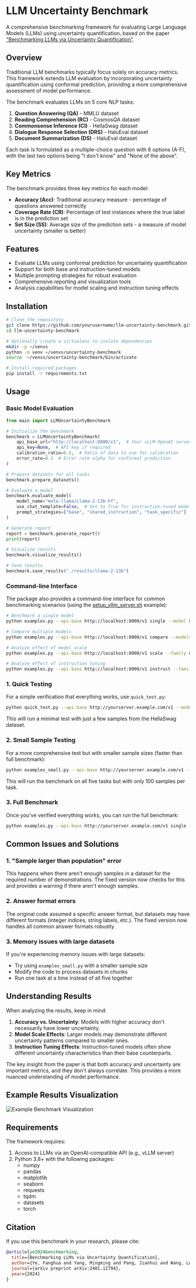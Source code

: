 # LLM Uncertainty Benchmark

A comprehensive benchmarking framework for evaluating Large Language Models (LLMs) using uncertainty quantification, based on the paper ["Benchmarking LLMs via Uncertainty Quantification"](https://arxiv.org/abs/2401.12794).

## Overview

Traditional LLM benchmarks typically focus solely on accuracy metrics. This framework extends LLM evaluation by incorporating uncertainty quantification using conformal prediction, providing a more comprehensive assessment of model performance.

The benchmark evaluates LLMs on 5 core NLP tasks:
1. **Question Answering (QA)** - MMLU dataset
2. **Reading Comprehension (RC)** - CosmosQA dataset
3. **Commonsense Inference (CI)** - HellaSwag dataset
4. **Dialogue Response Selection (DRS)** - HaluEval dataset
5. **Document Summarization (DS)** - HaluEval dataset

Each task is formulated as a multiple-choice question with 6 options (A-F), with the last two options being "I don't know" and "None of the above".

## Key Metrics

The benchmark provides three key metrics for each model:

- **Accuracy (Acc)**: Traditional accuracy measure - percentage of questions answered correctly
- **Coverage Rate (CR)**: Percentage of test instances where the true label is in the prediction set
- **Set Size (SS)**: Average size of the prediction sets - a measure of model uncertainty (smaller is better)

## Features

- Evaluate LLMs using conformal prediction for uncertainty quantification
- Support for both base and instruction-tuned models
- Multiple prompting strategies for robust evaluation
- Comprehensive reporting and visualization tools
- Analysis capabilities for model scaling and instruction tuning effects

## Installation

```bash
# Clone the repository
git clone https://github.com/yourusername/llm-uncertainty-benchmark.git
cd llm-uncertainty-benchmark

# Optionally create a virtualenv to isolate dependencies
mkdir -p ~/venvs
python -m venv ~/venvs/uncertainty-benchmark
source  ~/venvs/uncertainty-benchmark/bin/activate

# Install required packages
pip install -r requirements.txt
```

## Usage

### Basic Model Evaluation

```python
from main import LLMUncertaintyBenchmark

# Initialize the benchmark
benchmark = LLMUncertaintyBenchmark(
    api_base_url="http://localhost:8000/v1",  # Your vLLM-OpenAI server endpoint
    api_key=None,  # API key if required
    calibration_ratio=0.5,  # Ratio of data to use for calibration
    error_rate=0.1  # Error rate alpha for conformal prediction
)

# Prepare datasets for all tasks
benchmark.prepare_datasets()

# Evaluate a model
benchmark.evaluate_model(
    model_name="meta-llama/Llama-2-13b-hf",
    use_chat_template=False,  # Set to True for instruction-tuned models
    prompt_strategies=["base", "shared_instruction", "task_specific"]
)

# Generate report
report = benchmark.generate_report()
print(report)

# Visualize results
benchmark.visualize_results()

# Save results
benchmark.save_results("./results/llama-2-13b")
```

### Command-line Interface

The package also provides a command-line interface for common benchmarking scenarios (using the [setup_vllm_server.sh](./setup_vllm_server.sh) example):

```bash
# Benchmark a single model
python examples.py --api-base http://localhost:8000/v1 single --model meta-llama/Llama-2-13b-hf

# Compare multiple models
python examples.py --api-base http://localhost:8000/v1 compare --models meta-llama/Llama-2-7b-hf meta-llama/Llama-2-13b-hf

# Analyze effect of model scale
python examples.py --api-base http://localhost:8000/v1 scale --family meta-llama/Llama-2 --sizes 7b 13b 70b

# Analyze effect of instruction tuning
python examples.py --api-base http://localhost:8000/v1 instruct --family meta-llama/Llama-2 --sizes 7b 13b
```

### 1. Quick Testing

For a simple verification that everything works, use `quick_test.py`:

```bash
python quick_test.py --api-base http://yourserver.example.com/v1 --model your-model-name
```

This will run a minimal test with just a few samples from the HellaSwag dataset.

### 2. Small Sample Testing

For a more comprehensive test but with smaller sample sizes (faster than full benchmark):

```bash
python examples_small.py --api-base http://yourserver.example.com/v1 --sample-size 100 single --model your-model-name
```

This will run the benchmark on all five tasks but with only 100 samples per task.

### 3. Full Benchmark

Once you've verified everything works, you can run the full benchmark:

```bash
python examples.py --api-base http://yourserver.example.com/v1 single --model your-model-name
```

## Common Issues and Solutions

### 1. "Sample larger than population" error

This happens when there aren't enough samples in a dataset for the required number of demonstrations. The fixed version now checks for this and provides a warning if there aren't enough samples.

### 2. Answer format errors

The original code assumed a specific answer format, but datasets may have different formats (integer indices, string labels, etc.). The fixed version now handles all common answer formats robustly.

### 3. Memory issues with large datasets

If you're experiencing memory issues with large datasets:
- Try using `examples_small.py` with a smaller sample size
- Modify the code to process datasets in chunks
- Run one task at a time instead of all five together

## Understanding Results

When analyzing the results, keep in mind:

1. **Accuracy vs. Uncertainty**: Models with higher accuracy don't necessarily have lower uncertainty.
2. **Model Scale Effects**: Larger models may demonstrate different uncertainty patterns compared to smaller ones.
3. **Instruction Tuning Effects**: Instruction-tuned models often show different uncertainty characteristics than their base counterparts.

The key insight from the paper is that both accuracy and uncertainty are important metrics, and they don't always correlate. This provides a more nuanced understanding of model performance.

## Example Results Visualization

![Example Benchmark Visualization](./docs/example_visualization.png)

## Requirements

The framework requires:

1. Access to LLMs via an OpenAI-compatible API (e.g., vLLM server)
2. Python 3.8+ with the following packages:
   - numpy
   - pandas
   - matplotlib
   - seaborn
   - requests
   - tqdm
   - datasets
   - torch

## Citation

If you use this benchmark in your research, please cite:

```bibtex
@article{ye2024benchmarking,
  title={Benchmarking LLMs via Uncertainty Quantification},
  author={Ye, Fanghua and Yang, Mingming and Pang, Jianhui and Wang, Longyue and Wong, Derek F. and Yilmaz, Emine and Shi, Shuming and Tu, Zhaopeng},
  journal={arXiv preprint arXiv:2401.12794},
  year={2024}
}
```